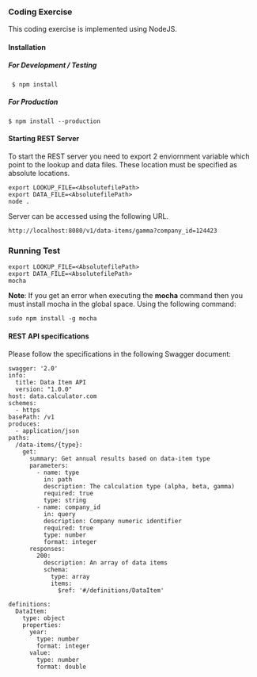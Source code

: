 ### Coding Exercise
This coding exercise is implemented using NodeJS.

#### Installation
##### For Development / Testing
```
 $ npm install
```
##### For Production
```
$ npm install --production
```
#### Starting REST Server
To start the REST server you need to export 2 enviornment variable which point to the lookup and data files. These location must be specified as absolute locations.
```
export LOOKUP_FILE=<AbsolutefilePath>
export DATA_FILE=<AbsolutefilePath>
node .
```
Server can be accessed using the following URL.
```
http://localhost:8080/v1/data-items/gamma?company_id=124423
```

### Running Test
```
export LOOKUP_FILE=<AbsolutefilePath>
export DATA_FILE=<AbsolutefilePath>
mocha
```
**Note**: If you get an error when executing the **mocha** command then you must install mocha in the global space. Using the following command:
```
sudo npm install -g mocha
```
#### REST API specifications

Please follow the specifications in the following Swagger document:

```text
swagger: '2.0'
info:
  title: Data Item API
  version: "1.0.0"
host: data.calculator.com
schemes:
  - https
basePath: /v1
produces:
  - application/json
paths:
  /data-items/{type}:
    get:
      summary: Get annual results based on data-item type
      parameters:
        - name: type
          in: path
          description: The calculation type (alpha, beta, gamma)
          required: true
          type: string
        - name: company_id
          in: query
          description: Company numeric identifier
          required: true
          type: number
          format: integer
      responses:
        200:
          description: An array of data items
          schema:
            type: array
            items:
              $ref: '#/definitions/DataItem'

definitions:
  DataItem:
    type: object
    properties:
      year:
        type: number
        format: integer
      value:
        type: number
        format: double

```
